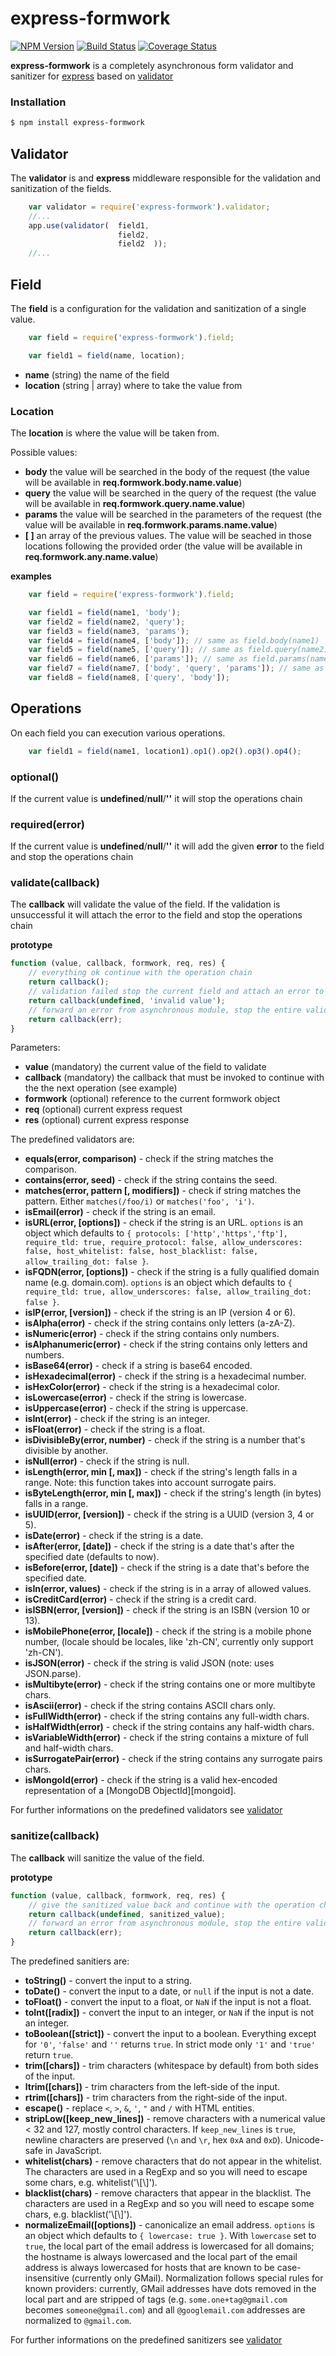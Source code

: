 express-formwork
===

  [![NPM Version][npm-image]][npm-url]
  [![Build Status][travis-image]][travis-url]
  [![Coverage Status][coveralls-image]][coveralls-url]

__express-formwork__ is a completely asynchronous form validator and sanitizer for [express](https://github.com/strongloop/express) based on [validator](https://github.com/chriso/validator.js)

### Installation

```bash
$ npm install express-formwork
```

Validator
---

The __validator__ is and __express__ middleware responsible for the validation and sanitization of the fields.

```js
    var validator = require('express-formwork').validator;
    //...
    app.use(validator(  field1,
                        field2,
                        field2  ));
    //...
```

Field
---

The __field__ is a configuration for the validation and sanitization of a single value.

```js
    var field = require('express-formwork').field;

    var field1 = field(name, location);

```

 - __name__ (string) the name of the field
 - __location__ (string | array) where to take the value from

### Location

The __location__ is where the value will be taken from.

Possible values:
 - __body__ the value will be searched in the body of the request (the value will be available in __req.formwork.body.name.value__)
 - __query__ the value will be searched in the query of the request (the value will be available in __req.formwork.query.name.value__)
 - __params__ the value will be searched in the parameters of the request (the value will be available in __req.formwork.params.name.value__)
 - __[ ]__ an array of the previous values. The value will be seached in those locations following the provided order (the value will be available in __req.formwork.any.name.value__)
 
__examples__

```js
    var field = require('express-formwork').field;

    var field1 = field(name1, 'body');
    var field2 = field(name2, 'query');
    var field3 = field(name3, 'params');
    var field4 = field(name4, ['body']); // same as field.body(name1)
    var field5 = field(name5, ['query']); // same as field.query(name2)
    var field6 = field(name6, ['params']); // same as field.params(name3)
    var field7 = field(name7, ['body', 'query', 'params']); // same as field.any(name4)
    var field8 = field(name8, ['query', 'body']);
```

Operations
---

On each field you can execution various operations.

```js
    var field1 = field(name1, location1).op1().op2().op3().op4();
```

### optional()

If the current value is __undefined__/__null__/__''__ it will stop the operations chain

### required(error)

If the current value is __undefined__/__null__/__''__ it will add the given __error__ to the field and stop the operations chain

### validate(callback)

The __callback__ will validate the value of the field. If the validation is unsuccessful it will attach the error to the field and stop the operations chain

__prototype__

```js
function (value, callback, formwork, req, res) {
    // everything ok continue with the operation chain
    return callback();
    // validation failed stop the current field and attach an error to it
    return callback(undefined, 'invalid value');
    // forward an error from asynchronous module, stop the entire validator and forword the error to express-formwork
    return callback(err);
}
```

Parameters:

 - __value__ (mandatory) the current value of the field to validate
 - __callback__ (mandatory) the callback that must be invoked to continue with the the next operation (see example)
 - __formwork__ (optional) reference to the current formwork object
 - __req__ (optional) current express request
 - __res__ (optional) current express response
 
The predefined validators are:

 - **equals(error, comparison)** - check if the string matches the comparison.
 - **contains(error, seed)** - check if the string contains the seed.
 - **matches(error, pattern [, modifiers])** - check if string matches the pattern. Either `matches(/foo/i)` or `matches('foo', 'i')`.
 - **isEmail(error)** - check if the string is an email.
 - **isURL(error, [options])** - check if the string is an URL. `options` is an object which defaults to `{ protocols: ['http','https','ftp'], require_tld: true, require_protocol: false, allow_underscores: false, host_whitelist: false, host_blacklist: false, allow_trailing_dot: false }`.
 - **isFQDN(error, [options])** - check if the string is a fully qualified domain name (e.g. domain.com). `options` is an object which defaults to `{ require_tld: true, allow_underscores: false, allow_trailing_dot: false }`.
 - **isIP(error, [version])** - check if the string is an IP (version 4 or 6).
 - **isAlpha(error)** - check if the string contains only letters (a-zA-Z).
 - **isNumeric(error)** - check if the string contains only numbers.
 - **isAlphanumeric(error)** - check if the string contains only letters and numbers.
 - **isBase64(error)** - check if a string is base64 encoded.
 - **isHexadecimal(error)** - check if the string is a hexadecimal number.
 - **isHexColor(error)** - check if the string is a hexadecimal color.
 - **isLowercase(error)** - check if the string is lowercase.
 - **isUppercase(error)** - check if the string is uppercase.
 - **isInt(error)** - check if the string is an integer.
 - **isFloat(error)** - check if the string is a float.
 - **isDivisibleBy(error, number)** - check if the string is a number that's divisible by another.
 - **isNull(error)** - check if the string is null.
 - **isLength(error, min [, max])** - check if the string's length falls in a range. Note: this function takes into account surrogate pairs.
 - **isByteLength(error, min [, max])** - check if the string's length (in bytes) falls in a range.
 - **isUUID(error, [version])** - check if the string is a UUID (version 3, 4 or 5).
 - **isDate(error)** - check if the string is a date.
 - **isAfter(error, [date])** - check if the string is a date that's after the specified date (defaults to now).
 - **isBefore(error, [date])** - check if the string is a date that's before the specified date.
 - **isIn(error, values)** - check if the string is in a array of allowed values.
 - **isCreditCard(error)** - check if the string is a credit card.
 - **isISBN(error, [version])** - check if the string is an ISBN (version 10 or 13).
 - **isMobilePhone(error, [locale])** - check if the string is a mobile phone number, (locale should be locales, like 'zh-CN', currently only support 'zh-CN').
 - **isJSON(error)** - check if the string is valid JSON (note: uses JSON.parse).
 - **isMultibyte(error)** - check if the string contains one or more multibyte chars.
 - **isAscii(error)** - check if the string contains ASCII chars only.
 - **isFullWidth(error)** - check if the string contains any full-width chars.
 - **isHalfWidth(error)** - check if the string contains any half-width chars.
 - **isVariableWidth(error)** - check if the string contains a mixture of full and half-width chars.
 - **isSurrogatePair(error)** - check if the string contains any surrogate pairs chars.
 - **isMongoId(error)** - check if the string is a valid hex-encoded representation of a [MongoDB ObjectId][mongoid].
 
 For further informations on the predefined validators see [validator](https://github.com/chriso/validator.js)
 
 ### sanitize(callback)
 
 The __callback__ will sanitize the value of the field.
 
 __prototype__

```js
function (value, callback, formwork, req, res) {
    // give the sanitized value back and continue with the operation chain
    return callback(undefined, sanitized_value);
    // forward an error from asynchronous module, stop the entire validator and forword the error to express-formwork
    return callback(err);
}
```

The predefined sanitiers are:
 
 - **toString()** - convert the input to a string.
 - **toDate()** - convert the input to a date, or `null` if the input is not a date.
 - **toFloat()** - convert the input to a float, or `NaN` if the input is not a float.
 - **toInt([radix])** - convert the input to an integer, or `NaN` if the input is not an integer.
 - **toBoolean([strict])** - convert the input to a boolean. Everything except for `'0'`, `'false'` and `''` returns `true`. In strict mode only `'1'` and `'true'` return  `true`.
 - **trim([chars])** - trim characters (whitespace by default) from both sides of the input.
 - **ltrim([chars])** - trim characters from the left-side of the input.
 - **rtrim([chars])** - trim characters from the right-side of the input.
 - **escape()** - replace `<`, `>`, `&`, `'`, `"` and `/` with HTML entities. 
 - **stripLow([keep_new_lines])** - remove characters with a numerical value < 32 and 127, mostly control characters. If `keep_new_lines` is `true`, newline characters are preserved (`\n` and `\r`, hex `0xA` and `0xD`). Unicode-safe in JavaScript.
 - **whitelist(chars)** - remove characters that do not appear in the whitelist. The characters are used in a RegExp and so you will need to escape some chars, e.g. whitelist('\\[\\]').
 - **blacklist(chars)** - remove characters that appear in the blacklist. The characters are used in a RegExp and so you will need to escape some chars, e.g. blacklist('\\[\\]').
 - **normalizeEmail([options])** - canonicalize an email address. `options` is an object which defaults to `{ lowercase: true }`. With `lowercase` set to `true`, the local part of the email address is lowercased for all domains; the hostname is always lowercased and the local part of the email address is always lowercased for hosts that are known to be case-insensitive (currently only GMail). Normalization follows special rules for known providers: currently, GMail addresses have dots removed in the local part and are stripped of tags (e.g. `some.one+tag@gmail.com` becomes `someone@gmail.com`) and all `@googlemail.com` addresses are normalized to `@gmail.com`.

For further informations on the predefined sanitizers see [validator](https://github.com/chriso/validator.js)

[npm-image]: https://img.shields.io/npm/v/express-formwork.svg?style=flat
[npm-url]: https://npmjs.org/package/express-formwork
[travis-image]: https://travis-ci.org/B3rn475/express-formwork.svg
[travis-url]: https://travis-ci.org/B3rn475/express-formwork
[coveralls-image]: https://coveralls.io/repos/B3rn475/express-formwork/badge.svg
[coveralls-url]: https://coveralls.io/r/B3rn475/express-formwork
